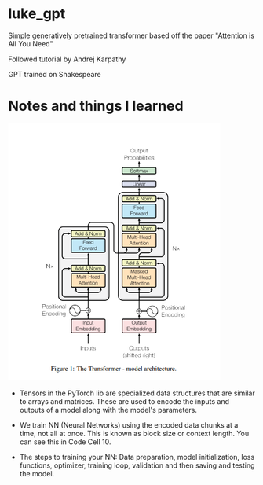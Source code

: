 # luke_gpt
Simple generatively pretrained transformer based off the paper "Attention is All You Need"  

Followed tutorial by Andrej Karpathy

GPT trained on Shakespeare

# Notes and things I learned
<img src="assets/transformer.png">

* Tensors in the PyTorch lib are specialized data structures that are similar to arrays and matrices.  These are used to encode the inputs and outputs of a model along with the model's parameters.

* We train NN (Neural Networks) using the encoded data chunks at a time, not all at once.  This is known as block size or context length.  You can see this in Code Cell 10. 

* The steps to training your NN: Data preparation, model initialization, loss functions, optimizer, training loop, validation and then saving and testing the model.
